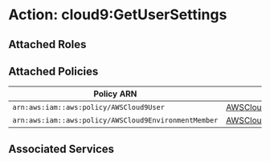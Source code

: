 # Action: cloud9:GetUserSettings

## Attached Roles

## Attached Policies

| Policy ARN | Policy Name |
|------------|-------------|
| `arn:aws:iam::aws:policy/AWSCloud9User` | [AWSCloud9User](../policies.md#awscloud9user) |
| `arn:aws:iam::aws:policy/AWSCloud9EnvironmentMember` | [AWSCloud9EnvironmentMember](../policies.md#awscloud9environmentmember) |

## Associated Services

